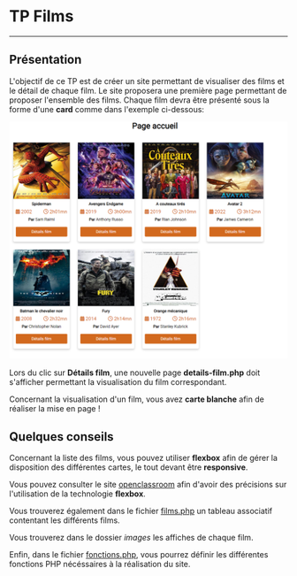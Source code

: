 # TP Films

---

## Présentation

L'objectif de ce TP est de créer un site permettant de visualiser des films et le détail de chaque film.
Le site proposera une première page permettant de proposer l'ensemble des films. Chaque film devra être présenté sous la forme d'une **card** comme dans l'exemple ci-dessous:

![](./documentation/liste-films.png)

Lors du clic sur **Détails film**, une nouvelle page **details-film.php**  doit s'afficher permettant la visualisation du film correspondant.

Concernant la visualisation d'un film, vous avez **carte blanche** afin de réaliser la mise en page !

## Quelques conseils

Concernant la liste des films, vous pouvez utiliser **flexbox** afin de gérer la disposition des différentes cartes, le tout devant être **responsive**.

Vous pouvez consulter le site [openclassroom](https://openclassrooms.com/fr/courses/1603881-creez-votre-site-web-avec-html5-et-css3/8061384-faites-votre-mise-en-page-avec-flexbox) afin d'avoir des précisions sur l'utilisation de la technologie **flexbox**.

Vous trouverez également dans le fichier [films.php](donnees/films.php) un tableau associatif contentant les différents films.

Vous trouverez dans le dossier *images* les affiches de chaque film.

Enfin, dans le fichier [fonctions.php](./fonctions.php), vous pourrez définir les différentes fonctions PHP nécéssaires à la réalisation du site.
